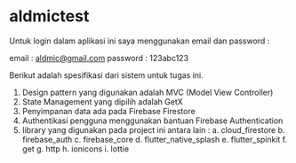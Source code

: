 # aldmictest

Untuk login dalam aplikasi ini saya menggunakan email dan password : 

email : aldmic@gmail.com
password : 123abc123

Berikut adalah spesifikasi dari sistem untuk tugas ini. 

1. Design pattern yang digunakan adalah MVC (Model View Controller)
2. State Management yang dipilih adalah GetX 
3. Penyimpanan data ada pada Firebase Firestore
4. Authentikasi pengguna menggunakan bantuan Firebase Authentication
5. library yang digunakan pada project ini antara lain : 
a. cloud_firestore
b. firebase_auth
c. firebase_core
d. flutter_native_splash
e. flutter_spinkit
f. get
g. http
h. ionicons
i. lottie